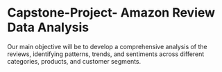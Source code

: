 # Capstone-Project- Amazon Review Data Analysis
Our main objective will be to develop a comprehensive analysis of the reviews, identifying patterns, trends, and sentiments across different categories, products, and customer segments.
